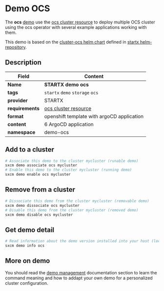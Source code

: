 # Demo OCS

The **ocs** [demo](../../5-demos) use the [ocs cluster resource](../../resources/ocs) to deploy multiple OCS cluster using the ocs operator with several example applications working with them.

This demo is based on the [cluster-ocs helm chart](https://helm-repository.readthedocs.io/en/latest/charts/cluster-ocs) defined in [startx helm-repository](https://helm-repository.readthedocs.io).

## Description

| Field            | Content                                     |
| ---------------- | ------------------------------------------- |
| **Name**         | **STARTX demo ocs**                         |
| **tags**         | `startx` `demo` `storage` `ocs`             |
| **provider**     | STARTX                                      |
| **requirements** | [ocs cluster resource](../../resources/ocs) |
| **format**       | openshift template with argoCD application  |
| **content**      | 6 ArgoCD application                        |
| **namespace**    | demo-ocs                                    |

## Add to a cluster

```bash
# Associate this demo to the cluster mycluster (runable demo)
sxcm demo associate ocs mycluster
# Enable this demo to the cluster mycluster (running demo)
sxcm demo enable ocs mycluster
```

## Remove from a cluster

```bash
# Dissociate this demo from the cluster mycluster (removable demo)
sxcm demo dissociate ocs mycluster
# Disable this demo from the cluster mycluster (removed demo)
sxcm demo disable ocs mycluster
```

## Get demo detail

```bash
# Read information about the demo version installed into your host (local)
sxcm demo info ocs
```

## More on demo

You should read the [demo management](../../5-demos) documentation section to learn the command
meaning and how to addapt your own demo for a personalized cluster configuration.
